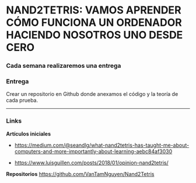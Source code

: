 # NAND2TETRIS: VAMOS APRENDER CÓMO FUNCIONA UN ORDENADOR HACIENDO NOSOTROS UNO DESDE CERO

### Cada semana realizaremos una entrega

### Entrega
Crear un repositorio en Github donde anexamos el código y la teoría de cada prueba.

---
### Links

**Artículos iniciales**

* https://medium.com/@seandlg/what-nand2tetris-has-taught-me-about-computers-and-more-importantly-about-learning-aebc84af3030

* https://www.luisguillen.com/posts/2018/01/opinion-nand2tetris/

**Repositorios**
https://github.com/VanTamNguyen/Nand2Tetris

